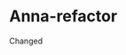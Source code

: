 # Anna-refactor

Changed <title> from website to Horiseon
Changed <div> tag to <header> element

Changed <div> tag to <nav> link

Used <main> tag for the content-section

id for <div> tag has been changed to <section> tag

<alt> was added for description for the image

<aside> element was made so the text presents as a sidebar, which was shown on the webpage
